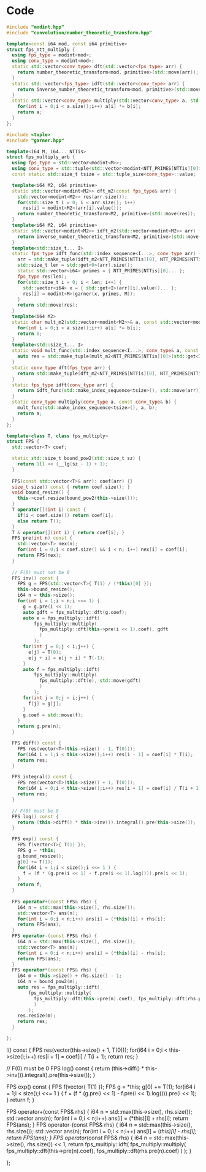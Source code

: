 # Code

```cpp
#include "modint.hpp"
#include "convolution/number_theoretic_transform.hpp"

template<const i64 mod, const i64 primitive>
struct fps_ntt_multiply {
  using fps_type = modint<mod>;
  using conv_type = modint<mod>;
  static std::vector<conv_type> dft(std::vector<fps_type> arr) {
    return number_theoretic_transform<mod, primitive>(std::move(arr));
  }
  static std::vector<fps_type> idft(std::vector<conv_type> arr) {
    return inverse_number_theoretic_transform<mod, primitive>(std::move(arr));
  }
  static std::vector<conv_type> multiply(std::vector<conv_type> a, std::vector<conv_type> b) {
    for(int i = 0;i < a.size();i++) a[i] *= b[i];
    return a;
  }
};

#include <tuple>
#include "garner.hpp"

template<i64 M, i64... NTTis>
struct fps_multiply_arb {
  using fps_type = std::vector<modint<M>>;
  using conv_type = std::tuple<std::vector<modint<NTT_PRIMES[NTTis][0]>>...>;
  const static std::size_t tsize = std::tuple_size<conv_type>::value;

  template<i64 M2, i64 primitive>
  static std::vector<modint<M2>> dft_m2(const fps_type& arr) {
    std::vector<modint<M2>> res(arr.size());
    for(std::size_t i = 0; i < arr.size(); i++)
      res[i] = modint<M2>(arr[i].value());
    return number_theoretic_transform<M2, primitive>(std::move(res));
  }
  template<i64 M2, i64 primitive>
  static std::vector<modint<M2>> idft_m2(std::vector<modint<M2>> arr) {
    return inverse_number_theoretic_transform<M2, primitive>(std::move(arr));
  }
  template<std::size_t... I>
  static fps_type idft_func(std::index_sequence<I...>, conv_type arr) {
    arr = std::make_tuple(idft_m2<NTT_PRIMES[NTTis][0], NTT_PRIMES[NTTis][1]>(std::get<I>(arr))...);
    std::size_t len = std::get<0>(arr).size();
    static std::vector<i64> primes = { NTT_PRIMES[NTTis][0]... };
    fps_type res(len);
    for(std::size_t i = 0; i < len; i++) {
      std::vector<i64> x = { std::get<I>(arr)[i].value()... };
      res[i] = modint<M>(garner(x, primes, M));
    }
    return std::move(res);
  }
  template<i64 M2>
  static char mult_m2(std::vector<modint<M2>>& a, const std::vector<modint<M2>>& b) {
    for(int i = 0;i < a.size();i++) a[i] *= b[i];
    return 0;
  }
  template<std::size_t... I>
  static void mult_func(std::index_sequence<I...>, conv_type& a, const conv_type& b) {
    auto res = std::make_tuple(mult_m2<NTT_PRIMES[NTTis][0]>(std::get<I>(a), std::get<I>(b))...);
  }
  static conv_type dft(fps_type arr) {
    return std::make_tuple(dft_m2<NTT_PRIMES[NTTis][0], NTT_PRIMES[NTTis][1]>(arr)...);
  }
  static fps_type idft(conv_type arr) {
    return idft_func(std::make_index_sequence<tsize>(), std::move(arr));
  }
  static conv_type multiply(conv_type a, const conv_type& b) {
    mult_func(std::make_index_sequence<tsize>(), a, b);
    return a;
  }
};

template<class T, class fps_multiply>
struct FPS {
  std::vector<T> coef;

  static std::size_t bound_pow2(std::size_t sz) {
    return 1ll << (__lg(sz - 1) + 1);
  }
  
  FPS(const std::vector<T>& arr): coef(arr) {}
  size_t size() const { return coef.size(); }
  void bound_resize() {
    this->coef.resize(bound_pow2(this->size()));
  }
  T operator[](int i) const {
    if(i < coef.size()) return coef[i];
    else return T();
  }
  T & operator[](int i) { return coef[i]; }
  FPS pre(int n) const {
    std::vector<T> nex(n);
    for(int i = 0;i < coef.size() && i < n; i++) nex[i] = coef[i];
    return FPS(nex);
  }
  
  // F(0) must not be 0
  FPS inv() const {
    FPS g = FPS(std::vector<T>{ T(1) / (*this)[0] });
    this->bound_resize();
    i64 n = this->size();
    for(int i = 1;i < n;i <<= 1) {
      g = g.pre(i << 1);
      auto gdft = fps_multiply::dft(g.coef);
      auto e = fps_multiply::idft(
          fps_multiply::multiply(
            fps_multiply::dft(this->pre(i << 1).coef), gdft
            )
          );
      for(int j = 0;j < i;j++) {
        e[j] = T(0);
        e[j + i] = e[j + i] * T(-1);
      }
      auto f = fps_multiply::idft(
          fps_multiply::multiply(
            fps_multiply::dft(e), std::move(gdft)
            )
          );
      for(int j = 0;j < i;j++) {
        f[j] = g[j];
      }
      g.coef = std::move(f);
    }
    return g.pre(n);
  }

  FPS diff() const {
    FPS res(vector<T>(this->size() - 1, T(0)));
    for(i64 i = 1;i < this->size();i++) res[i - 1] = coef[i] * T(i);
    return res;
  }

  FPS integral() const {
    FPS res(vector<T>(this->size() + 1, T(0)));
    for(i64 i = 0;i < this->size();i++) res[i + 1] = coef[i] / T(i + 1);
    return res;
  }

  // F(0) must be 0
  FPS log() const {
    return (this->diff() * this->inv()).integral().pre(this->size());
  }

  FPS exp() const {
    FPS f(vector<T>{ T(1) });
    FPS g = *this;
    g.bound_resize();
    g[0] += T(1);
    for(i64 i = 1;i < size();i <<= 1 ) {
      f = (f * (g.pre(i << 1) - f.pre(i << 1).log())).pre(i << 1);
    }
    return f;
  }
  
  FPS operator+(const FPS& rhs) {
    i64 n = std::max(this->size(), rhs.size());
    std::vector<T> ans(n);
    for(int i = 0;i < n;i++) ans[i] = (*this)[i] + rhs[i];
    return FPS(ans);
  }
  FPS operator-(const FPS& rhs) {
    i64 n = std::max(this->size(), rhs.size());
    std::vector<T> ans(n);
    for(int i = 0;i < n;i++) ans[i] = (*this)[i] - rhs[i];
    return FPS(ans);
  }
  FPS operator*(const FPS& rhs) {
    i64 m = this->size() + rhs.size() - 1;
    i64 n = bound_pow2(m);
    auto res = fps_multiply::idft(
        fps_multiply::multiply(
          fps_multiply::dft(this->pre(n).coef), fps_multiply::dft(rhs.pre(n).coef)
          )
        );
    res.resize(m);
    return res;
  }

};

```
l() const {
    FPS res(vector<T>(this->size() + 1, T(0)));
    for(i64 i = 0;i < this->size();i++) res[i + 1] = coef[i] / T(i + 1);
    return res;
  }

  // F(0) must be 0
  FPS log() const {
    return (this->diff() * this->inv()).integral().pre(this->size());
  }

  FPS exp() const {
    FPS f(vector<T>{ T(1) });
    FPS g = *this;
    g[0] += T(1);
    for(i64 i = 1;i < size();i <<= 1 ) {
      f = (f * (g.pre(i << 1) - f.pre(i << 1).log())).pre(i << 1);
    }
    return f;
  }
  
  FPS operator+(const FPS& rhs) {
    i64 n = std::max(this->size(), rhs.size());
    std::vector<T> ans(n);
    for(int i = 0;i < n;i++) ans[i] = (*this)[i] + rhs[i];
    return FPS(ans);
  }
  FPS operator-(const FPS& rhs) {
    i64 n = std::max(this->size(), rhs.size());
    std::vector<T> ans(n);
    for(int i = 0;i < n;i++) ans[i] = (*this)[i] - rhs[i];
    return FPS(ans);
  }
  FPS operator*(const FPS& rhs) {
    i64 n = std::max(this->size(), rhs.size()) << 1;
    return fps_multiply::idft(
        fps_multiply::multiply(
          fps_multiply::dft(this->pre(n).coef), fps_multiply::dft(rhs.pre(n).coef)
          )
        );
  }

};

```
